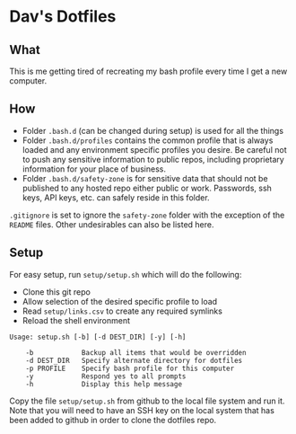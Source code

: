 # Dav's Dotfiles

## What

This is me getting tired of recreating my bash profile every time I get a new computer.

## How

* Folder `.bash.d` (can be changed during setup) is used for all the things
* Folder `.bash.d/profiles` contains the common profile that is always loaded and any environment specific profiles you desire. Be careful not to push any sensitive information to public repos, including proprietary information for your place of business.
* Folder `.bash.d/safety-zone` is for sensitive data that should not be published to any hosted repo either public or work. Passwords, ssh keys, API keys, etc. can safely reside in this folder.

`.gitignore` is set to ignore the `safety-zone` folder with the exception of the `README` files. Other undesirables can also be listed here.

## Setup

For easy setup, run `setup/setup.sh` which will do the following:
* Clone this git repo
* Allow selection of the desired specific profile to load
* Read `setup/links.csv` to create any required symlinks
* Reload the shell environment

```
Usage: setup.sh [-b] [-d DEST_DIR] [-y] [-h]

    -b            Backup all items that would be overridden
    -d DEST_DIR   Specify alternate directory for dotfiles
    -p PROFILE    Specify bash profile for this computer
    -y            Respond yes to all prompts
    -h            Display this help message
```

Copy the file `setup/setup.sh` from github to the local file system and run it. Note that you will need to have an SSH key on the local system that has been added to github in order to clone the dotfiles repo.
